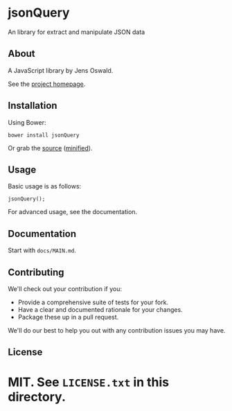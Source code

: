 # jsonQuery

An library for extract and manipulate JSON data

## About

A JavaScript library by Jens Oswald.

See the [project homepage](http://snej51.github.io/jsonQuery).

## Installation

Using Bower:

    bower install jsonQuery

Or grab the [source](https://github.com/snej51/jsonQuery/dist/jsonQuery.js) ([minified](https://github.com/snej51/jsonQuery/dist/jsonQuery.min.js)).

## Usage

Basic usage is as follows:

    jsonQuery();

For advanced usage, see the documentation.

## Documentation

Start with `docs/MAIN.md`.

## Contributing

We'll check out your contribution if you:

* Provide a comprehensive suite of tests for your fork.
* Have a clear and documented rationale for your changes.
* Package these up in a pull request.

We'll do our best to help you out with any contribution issues you may have.

## License

MIT. See `LICENSE.txt` in this directory.
=======
